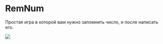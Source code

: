 # RemNum
Простая игра в которой вам нужно запомнить число, и после написать его.

<img src="https://github-readme-stats.vercel.app/api/pin/?username=Vadershik&repo=remnum">
